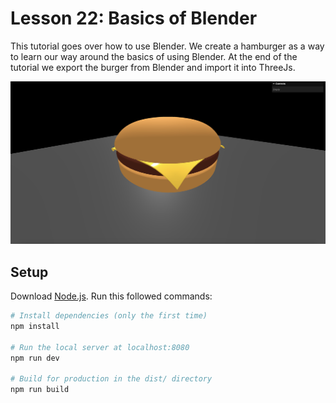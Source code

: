 # Lesson 22: Basics of Blender
This tutorial goes over how to use Blender. We create a hamburger as a way to learn our way around the basics of using Blender. At the end of the tutorial we export the burger from Blender and import it into ThreeJs.

![A hamburger that was created in blender and imported into ThreeJs.](/22-custom-models-with-blender/readme-assets/hamburger.png)

## Setup
Download [Node.js](https://nodejs.org/en/download/).
Run this followed commands:

``` bash
# Install dependencies (only the first time)
npm install

# Run the local server at localhost:8080
npm run dev

# Build for production in the dist/ directory
npm run build
```
